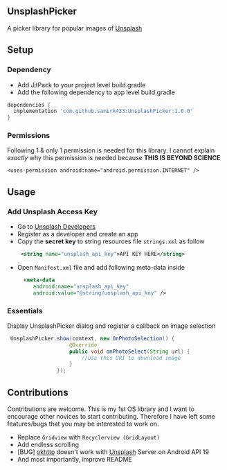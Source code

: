 ## UnsplashPicker
A picker library for popular images of [Unsplash](https://www.unsplash.com)

## Setup
### Dependency
  - Add JitPack to your project level build.gradle
  - Add the following dependency to app level build.gradle
  ```groovy
  dependencies {
    implementation 'com.github.samirk433:UnsplashPicker:1.0.0'
}
  ```
### Permissions
Following 1 & only 1 permission is needed for this library. I cannot explain _exactly_ why this permission is needed because **THIS IS BEYOND SCIENCE**

    <uses-permission android:name="android.permission.INTERNET" />

## Usage
### Add Unsplash Access Key
* Go to [Unsplash Developers](https://unsplash.com/developers)
* Register as a developer and create an app
* Copy the **secret key** to string resources file `strings.xml` as follow
    ```xml
     <string name="unsplash_api_key">API KEY HERE</string>
   ```
* Open `Manifest.xml` file and add following meta-data inside _<application>_
   ```xml
     <meta-data
        android:name="unsplash_api_key" 
        android:value="@string/unsplash_api_key" />
   ```
### Essentials
Display UnsplashPicker dialog and register a callback on image selection

```java
 UnsplashPicker.show(context, new OnPhotoSelection() {
                    @Override
                    public void onPhotoSelect(String url) {
                        //use this URI to download image
                    }
                });
```

## Contributions
Contributions are welcome. This is my 1st OS library and I want to encourage other novices to start contributing. Therefore I have left some features/bugs that you may be interested to work on. 
* Replace `Gridview` with `Recyclerview (GridLayout)`
* Add endless scrolling
* [BUG] [okhttp](https://square.github.io/okhttp/) doesn't work with [Unsplash](https://www.unsplash.com) Server on  Android API 19
* And most importantly, improve README
